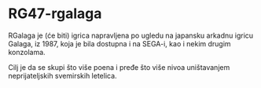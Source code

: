 # RG47-rgalaga
RGalaga je (će biti) igrica napravljena po ugledu na japansku arkadnu igricu Galaga, iz 1987, koja je bila dostupna i na SEGA-i, kao i nekim drugim konzolama.

Cilj je da se skupi što više poena i pređe što više nivoa uništavanjem neprijateljskih svemirskih letelica.

